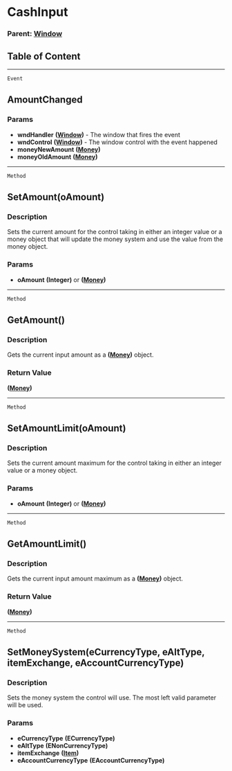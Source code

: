 CashInput
==========

### Parent: [Window](../WindowControls/Window.html)

Table of Content
---------------- 

<!-- toc -->

------------------------------------------------------------------------

`Event`

AmountChanged
-----------------------

### Params

-   **wndHandler** **([Window](../WindowControls/Window.html))** - The
    window that fires the event
-   **wndControl** **([Window](../WindowControls/Window.html))** - The
    window control with the event happened
-   **moneyNewAmount** **([Money](../Classes/Money.html))** 
-   **moneyOldAmount** **([Money](../Classes/Money.html))** 

------------------------------------------------------------------------

`Method`

SetAmount(oAmount)
-----------------------------------------------------

### Description

Sets the current amount for the control taking in either an integer value or a money object that will update the money system and use the value from the money object.

### Params

-   **oAmount** **(Integer)** or **([Money](../Classes/Money.html))**

------------------------------------------------------------------------

`Method`

GetAmount()
-----------------------------------------------------------------------------------------

### Description

Gets the current input amount as a **([Money](../Classes/Money.html))** object.

### Return Value
**([Money](../Classes/Money.html))**

------------------------------------------------------------------------

`Method`

SetAmountLimit(oAmount)
-----------

### Description

Sets the current amount maximum for the control taking in either an integer value or a money object.

### Params

-   **oAmount** **(Integer)** or **([Money](../Classes/Money.html))**

------------------------------------------------------------------------

`Method`

GetAmountLimit()
----------------

### Description

Gets the current input amount maximum as a **([Money](../Classes/Money.html))** object.

### Return Value
**([Money](../Classes/Money.html))**

------------------------------------------------------------------------

`Method`

SetMoneySystem(eCurrencyType, eAltType, itemExchange, eAccountCurrencyType)
----------------------

### Description

Sets the money system the control will use. The most left valid parameter will be used.

### Params

-   **eCurrencyType** **(ECurrencyType)**
-   **eAltType** **(ENonCurrencyType)**
-   **itemExchange** **([Item](../Classes/Item.html))**
-   **eAccountCurrencyType** **(EAccountCurrencyType)**
